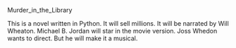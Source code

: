 Murder_in_the_Library

This is a novel written in Python. It will sell millions.
It will be narrated by Will Wheaton.
Michael B. Jordan will star in the movie version.
Joss Whedon wants to direct. But he will make it a musical.
